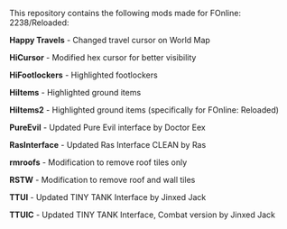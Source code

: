This repository contains the following mods made for FOnline: 2238/Reloaded:

**Happy Travels** - Changed travel cursor on World Map

**HiCursor** - Modified hex cursor for better visibility

**HiFootlockers** - Highlighted footlockers

**HiItems** - Highlighted ground items

**HiItems2** - Highlighted ground items (specifically for FOnline: Reloaded)

**PureEvil** - Updated Pure Evil interface by Doctor Eex

**RasInterface** - Updated Ras Interface CLEAN by Ras

**rmroofs** - Modification to remove roof tiles only

**RSTW** - Modification to remove roof and wall tiles

**TTUI** - Updated TINY TANK Interface by Jinxed Jack

**TTUIC** - Updated TINY TANK Interface, Combat version by Jinxed Jack
